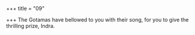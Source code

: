+++
title = "09"

+++
The Gotamas have bellowed to you with their song, for you to give the thrilling prize, Indra.  
